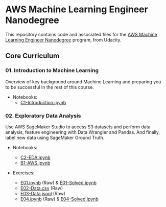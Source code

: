 # AWS Machine Learning Engineer Nanodegree

This repository contains code and associated files for the
[AWS Machine Learning Engineer Nanodegree][1] program, from Udacity.

## Core Curriculum

### 01. Introduction to Machine Learning

Overview of key background around Machine Learning and preparing you to be
successful in the rest of this course.

- Notebooks:
  - [C1-Introduction.ipynb](../notebooks/C1-Introduction.ipynb)

### 02. Exploratory Data Analysis

Use AWS SageMaker Studio to access S3 datasets and perform data analysis,
feature engineering with Data Wrangler and Pandas. And finally, label new data
using SageMaker Ground Truth.

- Notebooks:
  - [C2-EDA.ipynb](../notebooks/C2-EDA.ipynb)
  - [B1-AWS.ipynb](../notebooks/B1-AWS.ipynb)

- Exercises:
  - [E01.ipynb](../exercises/E01.ipynb) (Raw) & [E01-Solved.ipynb](../exercises/E01-Solved.ipynb)
  - [E02-Data.csv](../exercises/E02-Data.csv) (Raw)
  - [E03-Data.jsonl](../exercises/E03-Data.jsonl) (Raw)
  - [E04.ipynb](../exercises/E04.ipynb) (Raw) & [E04-Solved.ipynb](../exercises/E04-Solved.ipynb)

[1]: https://www.udacity.com/course/aws-machine-learning-engineer-nanodegree--nd189
